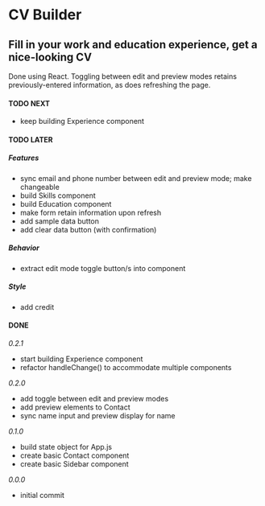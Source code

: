 # CV Builder

## Fill in your work and education experience, get a nice-looking CV

Done using React. Toggling between edit and preview modes retains previously-entered information, as does refreshing the page.

#### TODO NEXT

- keep building Experience component

#### TODO LATER

##### Features

- sync email and phone number between edit and preview mode; make changeable
- build Skills component
- build Education component
- make form retain information upon refresh
- add sample data button
- add clear data button (with confirmation)

##### Behavior

- extract edit mode toggle button/s into component

##### Style

- add credit

#### DONE

_0.2.1_

- start building Experience component
- refactor handleChange() to accommodate multiple components

_0.2.0_

- add toggle between edit and preview modes
- add preview elements to Contact
- sync name input and preview display for name

_0.1.0_

- build state object for App.js
- create basic Contact component
- create basic Sidebar component

_0.0.0_

- initial commit
